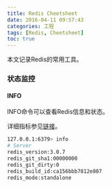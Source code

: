 ```yaml
---
title: Redis Cheetsheet
date: 2016-04-11 09:57:43
categories: 工程
tags: [Redis, Cheetsheet]
toc: true
---
```


本文记录Redis的常用工具。

### 状态监控

#### INFO

INFO命令可以查看Redis信息和状态。

详细指标参见[链接](http://redisdoc.com/server/info.html)。

```bash
127.0.0.1:6379> info
# Server
redis_version:3.0.7
redis_git_sha1:00000000
redis_git_dirty:0
redis_build_id:ca156bbb7812e807
redis_mode:standalone
```